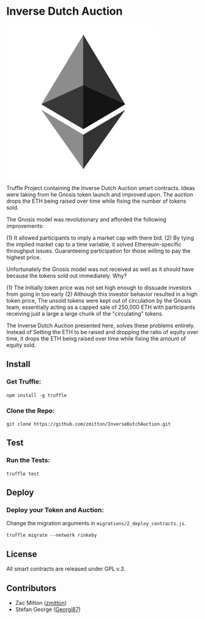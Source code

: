 Inverse Dutch Auction
====================

<img src="logo.png" />

Truffle Project containing the Inverse Dutch Auction smart contracts. Ideas were taking from he Gnosis token launch and improved upon. The auction drops the ETH being raised over time while fixing the number of tokens sold. 

The Gnosis model was revolutionary and afforded the following improvements:

(1) It allowed participants to imply a market cap with there bid.
(2) By tying the implied market cap to a time variable, it solved Ethereum-specific throughput issues. Guaranteeing participation for those willing to pay the highest price.

Unfortunately the Gnosis model was not received as well as it should have because the tokens sold out immediately. Why?

(1) The Initially token price was not set high enough to dissuade investors from going in too early
(2) Although this investor behavior resulted in a high token price, The unsold tokens were kept out of circulation by the Gnosis team, essentially acting as a capped sale of 250,000 ETH with participants receiving just a large a large chunk of the "circulating" tokens.

The Inverse Dutch Auction presented here, solves these problems entirely. Instead of Setting the ETH to be raised and dropping the ratio of equity over time, it drops the ETH being raised over time while fixing the amount of equity sold.


Install
-------------
### Get Truffle:
```
npm install -g truffle
```

### Clone the Repo:
```
git clone https://github.com/zmitton/InverseDutchAuction.git
```

Test
-------------
### Run the Tests:
```
truffle test
```

Deploy
-------------
### Deploy your Token and Auction:
Change the migration arguments in `migrations/2_deploy_contracts.js`.
```
truffle migrate --network rinkeby
```

License
-------------
All smart contracts are released under GPL v.3.

Contributors
-------------
- Zac Mitton ([zmitton](https://github.com/zmitton))
- Stefan George ([Georgi87](https://github.com/Georgi87))

